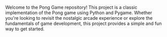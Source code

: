 Welcome to the Pong Game repository! This project is a classic implementation of the Pong game using Python and Pygame. Whether you're looking to revisit the nostalgic arcade experience or explore the fundamentals of game development, this project provides a simple and fun way to get started.

